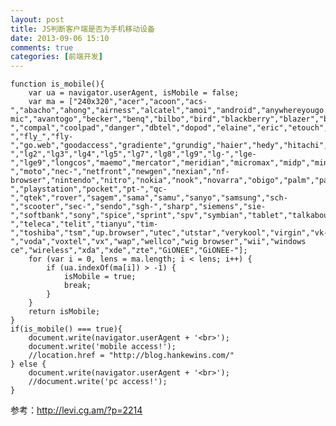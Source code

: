```yaml
---
layout: post
title: JS判断客户端是否为手机移动设备
date: 2013-09-06 15:10
comments: true
categories: [前端开发]
---
```


    function is_mobile(){
        var ua = navigator.userAgent, isMobile = false;
        var ma = ["240x320","acer","acoon","acs-","abacho","ahong","airness","alcatel","amoi","android","anywhereyougo.com","applewebkit/525","applewebkit/532","asus","audio","au-mic","avantogo","becker","benq","bilbo","bird","blackberry","blazer","bleu","cdm-","compal","coolpad","danger","dbtel","dopod","elaine","eric","etouch","fly ","fly_","fly-","go.web","goodaccess","gradiente","grundig","haier","hedy","hitachi","htc","huawei","hutchison","inno","ipad","ipaq","ipod","jbrowser","kddi","kgt","kwc","lenovo","lg ","lg2","lg3","lg4","lg5","lg7","lg8","lg9","lg-","lge-","lge9","longcos","maemo","mercator","meridian","micromax","midp","mini","mitsu","mmm","mmp","mobi","mot-","moto","nec-","netfront","newgen","nexian","nf-browser","nintendo","nitro","nokia","nook","novarra","obigo","palm","panasonic","pantech","philips","phone","pg-","playstation","pocket","pt-","qc-","qtek","rover","sagem","sama","samu","sanyo","samsung","sch-","scooter","sec-","sendo","sgh-","sharp","siemens","sie-","softbank","sony","spice","sprint","spv","symbian","tablet","talkabout","tcl-","teleca","telit","tianyu","tim-","toshiba","tsm","up.browser","utec","utstar","verykool","virgin","vk-","voda","voxtel","vx","wap","wellco","wig browser","wii","windows ce","wireless","xda","xde","zte","GiONEE","GiONEE-"];
        for (var i = 0, lens = ma.length; i < lens; i++) {
            if (ua.indexOf(ma[i]) > -1) {
                isMobile = true;
                break;
            }
        }
        return isMobile;
    }
    if(is_mobile() === true){
        document.write(navigator.userAgent + '<br>');
        document.write('mobile access!');
        //location.href = "http://blog.hankewins.com/"
    } else {
        document.write(navigator.userAgent + '<br>');
        //document.write('pc access!'); 
    }

参考：http://levi.cg.am/?p=2214


